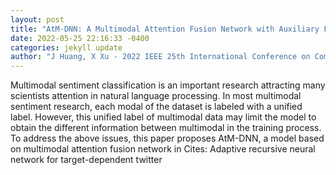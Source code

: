 ```yaml
--- 
layout: post 
title: "AtM-DNN: A Multimodal Attention Fusion Network with Auxiliary Function for Sentiment Classification" 
date: 2022-05-25 22:16:33 -0400 
categories: jekyll update 
author: "J Huang, X Xu - 2022 IEEE 25th International Conference on Computer , 2022" 
--- 
```

Multimodal sentiment classification is an important research attracting many scientists attention in natural language processing. In most multimodal sentiment research, each modal of the dataset is labeled with a unified label. However, this unified label of multimodal data may limit the model to obtain the different information between multimodal in the training process. To address the above issues, this paper proposes AtM-DNN, a model based on multimodal attention fusion network in Cites: Adaptive recursive neural network for target-dependent twitter